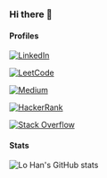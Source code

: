 ### Hi there 👋

#### Profiles

[![LinkedIn](https://img.shields.io/badge/LinkedIn-0077B5?style=for-the-badge&logo=linkedin&logoColor=white)](https://www.linkedin.com/in/lo-han/)

[![LeetCode](https://img.shields.io/badge/LeetCode-000000?style=for-the-badge&logo=LeetCode&logoColor=#d16c06)](https://leetcode.com/profile/account/)

[![Medium](https://img.shields.io/badge/Medium-12100E?style=for-the-badge&logo=medium&logoColor=white)](https://medium.com/@lo_han)

[![HackerRank](https://img.shields.io/badge/-Hackerrank-2EC866?style=for-the-badge&logo=HackerRank&logoColor=white)](https://www.hackerrank.com/profile/lo_sa)

[![Stack Overflow](https://img.shields.io/badge/Stack_Overflow-FE7A16?style=for-the-badge&logo=stack-overflow&logoColor=black)](https://stackoverflow.com/users/20322449/lo-han)

#### Stats

![Lo Han's GitHub stats](https://github-readme-stats.vercel.app/api?username=lo-han&show_icons=true&theme=dark)
